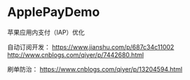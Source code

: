 # ApplePayDemo
苹果应用内支付（IAP）优化

自动订阅开发：
https://www.jianshu.com/p/687c34c11002
http://www.cnblogs.com/qiyer/p/7442680.html

刷单防治：
https://www.cnblogs.com/qiyer/p/13204594.html
